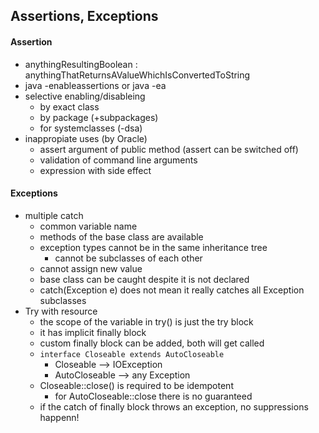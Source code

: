 ## Assertions, Exceptions

#### Assertion
* anythingResultingBoolean : anythingThatReturnsAValueWhichIsConvertedToString
* java -enableassertions or java -ea
* selective enabling/disableing
  * by exact class
  * by package (+subpackages)
  * for systemclasses (-dsa)
* inappropiate uses (by Oracle)
  * assert argument of public method (assert can be switched off)
  * validation of command line arguments
  * expression with side effect
  
#### Exceptions
* multiple catch
  * common variable name
  * methods of the base class are available
  * exception types cannot be in the same inheritance tree
    * cannot be subclasses of each other
  * cannot assign new value
  * base class can be caught despite it is not declared
  * catch(Exception e) does not mean it really catches all Exception subclasses
* Try with resource
  * the scope of the variable in try() is just the try block
  * it has implicit finally block
  * custom finally block can be added, both will get called
  * `interface Closeable extends AutoCloseable`
    * Closeable --> IOException
    * AutoCloseable --> any Exception
  * Closeable::close() is required to be idempotent
    * for AutoCloseable::close there is no guaranteed
  * if the catch of finally block throws an exception, no suppressions happenn!
  
  
  

